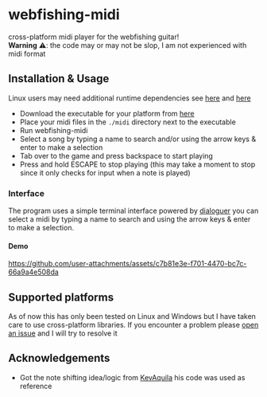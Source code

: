 # webfishing-midi
cross-platform midi player for the webfishing guitar!\
**Warning** ⚠️: the code may or may not be slop, I am not experienced with midi format

## Installation & Usage
Linux users may need additional runtime dependencies see [here](https://github.com/enigo-rs/enigo?tab=readme-ov-file#runtime-dependencies) and [here](https://github.com/nashaofu/xcap/?tab=readme-ov-file#linux-system-requirements)
- Download the executable for your platform from [here](https://github.com/yobson1/webfishing-midi/releases)
- Place your midi files in the `./midi` directory next to the executable
- Run webfishing-midi
- Select a song by typing a name to search and/or using the arrow keys & enter to make a selection
- Tab over to the game and press backspace to start playing
- Press and hold ESCAPE to stop playing (this may take a moment to stop since it only checks for input when a note is played)

### Interface
The program uses a simple terminal interface powered by [dialoguer](https://github.com/console-rs/dialoguer) you can select a midi by typing a name to search and using the arrow keys & enter to make a selection.
#### Demo
https://github.com/user-attachments/assets/c7b81e3e-f701-4470-bc7c-66a9a4e508da

## Supported platforms
As of now this has only been tested on Linux and Windows but I have taken care to use cross-platform libraries. If you encounter a problem please [open an issue](https://github.com/yobson1/webfishing-midi/issues) and I will try to resolve it

## Acknowledgements
- Got the note shifting idea/logic from [KevAquila](https://github.com/KevAquila/WEBFISHING-Guitar-Player) his code was used as reference
